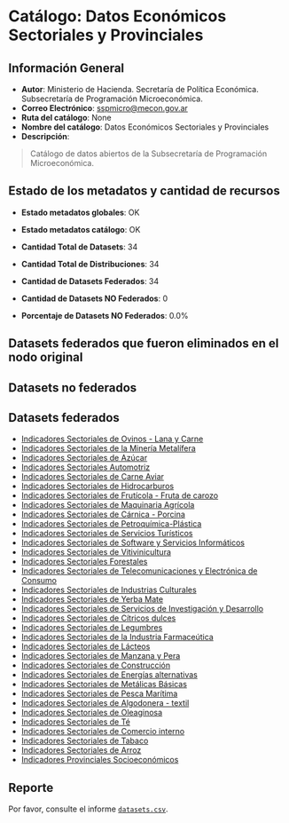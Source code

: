 
# Catálogo: Datos Económicos Sectoriales y Provinciales

## Información General

- **Autor**: Ministerio de Hacienda. Secretaría de Política Económica. Subsecretaría de Programación Microeconómica.
- **Correo Electrónico**: sspmicro@mecon.gov.ar
- **Ruta del catálogo**: None
- **Nombre del catálogo**: Datos Económicos Sectoriales y Provinciales
- **Descripción**:

> Catálogo de datos abiertos de la Subsecretaría de Programación Microeconómica.

## Estado de los metadatos y cantidad de recursos

- **Estado metadatos globales**: OK
- **Estado metadatos catálogo**: OK
- **Cantidad Total de Datasets**: 34
- **Cantidad Total de Distribuciones**: 34

- **Cantidad de Datasets Federados**: 34
- **Cantidad de Datasets NO Federados**: 0
- **Porcentaje de Datasets NO Federados**: 0.0%

## Datasets federados que fueron eliminados en el nodo original



## Datasets no federados



## Datasets federados

- [Indicadores Sectoriales de Ovinos - Lana y Carne](https://www.minhacienda.gob.ar/secretarias/politica-economica/programacion-microeconomica/)
- [Indicadores Sectoriales de la Minería Metalífera](https://www.minhacienda.gob.ar/secretarias/politica-economica/programacion-microeconomica/)
- [Indicadores Sectoriales de Azúcar](https://www.minhacienda.gob.ar/secretarias/politica-economica/programacion-microeconomica/)
- [Indicadores Sectoriales Automotriz](https://www.minhacienda.gob.ar/secretarias/politica-economica/programacion-microeconomica/)
- [Indicadores Sectoriales de Carne Aviar](https://www.minhacienda.gob.ar/secretarias/politica-economica/programacion-microeconomica/)
- [Indicadores Sectoriales de Hidrocarburos](https://www.minhacienda.gob.ar/secretarias/politica-economica/programacion-microeconomica/)
- [Indicadores Sectoriales de Frutícola - Fruta de carozo](https://www.minhacienda.gob.ar/secretarias/politica-economica/programacion-microeconomica/)
- [Indicadores Sectoriales de Maquinaria Agrícola](https://www.minhacienda.gob.ar/secretarias/politica-economica/programacion-microeconomica/)
- [Indicadores Sectoriales de Cárnica - Porcina](https://www.minhacienda.gob.ar/secretarias/politica-economica/programacion-microeconomica/)
- [Indicadores Sectoriales de Petroquímica-Plástica](https://www.minhacienda.gob.ar/secretarias/politica-economica/programacion-microeconomica/)
- [Indicadores Sectoriales de Servicios Turísticos](https://www.minhacienda.gob.ar/secretarias/politica-economica/programacion-microeconomica/)
- [Indicadores Sectoriales de Software y Servicios Informáticos](https://www.minhacienda.gob.ar/secretarias/politica-economica/programacion-microeconomica/)
- [Indicadores Sectoriales de Vitivinicultura](https://www.minhacienda.gob.ar/secretarias/politica-economica/programacion-microeconomica/)
- [Indicadores Sectoriales Forestales](https://www.minhacienda.gob.ar/secretarias/politica-economica/programacion-microeconomica/)
- [Indicadores Sectoriales de Telecomunicaciones y Electrónica de Consumo](https://www.minhacienda.gob.ar/secretarias/politica-economica/programacion-microeconomica/)
- [Indicadores Sectoriales de Industrias Culturales](https://www.minhacienda.gob.ar/secretarias/politica-economica/programacion-microeconomica/)
- [Indicadores Sectoriales de Yerba Mate](https://www.minhacienda.gob.ar/secretarias/politica-economica/programacion-microeconomica/)
- [Indicadores Sectoriales de Servicios de Investigación y Desarrollo](https://www.minhacienda.gob.ar/secretarias/politica-economica/programacion-microeconomica/)
- [Indicadores Sectoriales de Cítricos dulces](https://www.minhacienda.gob.ar/secretarias/politica-economica/programacion-microeconomica/)
- [Indicadores Sectoriales de Legumbres](https://www.minhacienda.gob.ar/secretarias/politica-economica/programacion-microeconomica/)
- [Indicadores Sectoriales de la Industria Farmaceútica](https://www.minhacienda.gob.ar/secretarias/politica-economica/programacion-microeconomica/)
- [Indicadores Sectoriales de Lácteos](https://www.minhacienda.gob.ar/secretarias/politica-economica/programacion-microeconomica/)
- [Indicadores Sectoriales de Manzana y Pera](https://www.minhacienda.gob.ar/secretarias/politica-economica/programacion-microeconomica/)
- [Indicadores Sectoriales de Construcción](https://www.minhacienda.gob.ar/secretarias/politica-economica/programacion-microeconomica/)
- [Indicadores Sectoriales de Energías alternativas](https://www.minhacienda.gob.ar/secretarias/politica-economica/programacion-microeconomica/)
- [Indicadores Sectoriales de Metálicas Básicas](https://www.minhacienda.gob.ar/secretarias/politica-economica/programacion-microeconomica/)
- [Indicadores Sectoriales de Pesca Marítima](https://www.minhacienda.gob.ar/secretarias/politica-economica/programacion-microeconomica/)
- [Indicadores Sectoriales de Algodonera - textil](https://www.minhacienda.gob.ar/secretarias/politica-economica/programacion-microeconomica/)
- [Indicadores Sectoriales de Oleaginosa](https://www.minhacienda.gob.ar/secretarias/politica-economica/programacion-microeconomica/)
- [Indicadores Sectoriales de Té](https://www.minhacienda.gob.ar/secretarias/politica-economica/programacion-microeconomica/)
- [Indicadores Sectoriales de Comercio interno](https://www.minhacienda.gob.ar/secretarias/politica-economica/programacion-microeconomica/)
- [Indicadores Sectoriales de Tabaco](https://www.minhacienda.gob.ar/secretarias/politica-economica/programacion-microeconomica/)
- [Indicadores Sectoriales de Arroz](https://www.minhacienda.gob.ar/secretarias/politica-economica/programacion-microeconomica/)
- [Indicadores Provinciales Socioeconómicos](https://www.minhacienda.gob.ar/secretarias/politica-economica/programacion-microeconomica/)

## Reporte

Por favor, consulte el informe [`datasets.csv`](datasets.csv).
